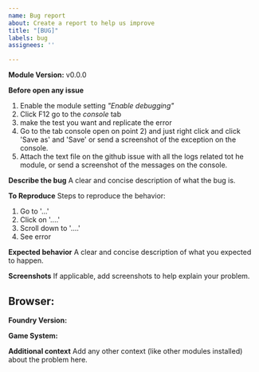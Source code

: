 ```yaml
---
name: Bug report
about: Create a report to help us improve
title: "[BUG]"
labels: bug
assignees: ''

---
```


**Module Version:** v0.0.0

**Before open any issue**

1) Enable the module setting _"Enable debugging"_
2) Click F12 go to the _console_ tab 
3) make the test you want and replicate the error
4) Go to the tab console open on point 2) and just right click and click 'Save as' and 'Save' or send a screenshot of the exception on the console.
5) Attach the text file on the github issue with all the logs related tot he module, or send a screenshot of the messages on the console.

**Describe the bug**
A clear and concise description of what the bug is.

**To Reproduce**
Steps to reproduce the behavior:
1. Go to '...'
2. Click on '....'
3. Scroll down to '....'
4. See error

**Expected behavior**
A clear and concise description of what you expected to happen.

**Screenshots**
If applicable, add screenshots to help explain your problem.

**Browser:**
 - 

**Foundry Version:** 

**Game System:** 

**Additional context**
Add any other context (like other modules installed) about the problem here.
